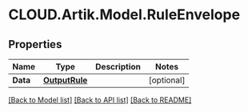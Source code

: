 # CLOUD.Artik.Model.RuleEnvelope
## Properties

Name | Type | Description | Notes
------------ | ------------- | ------------- | -------------
**Data** | [**OutputRule**](OutputRule.md) |  | [optional] 

[[Back to Model list]](../README.md#documentation-for-models) [[Back to API list]](../README.md#documentation-for-api-endpoints) [[Back to README]](../README.md)

